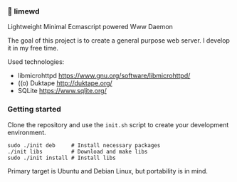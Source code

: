 ### :lemon: limewd
Lightweight Minimal Ecmascript powered Www Daemon

The goal of this project is to create a general purpose web server.
I develop it in my free time.

Used technologies:
 * libmicrohttpd https://www.gnu.org/software/libmicrohttpd/
 * ((o) Duktape http://duktape.org/
 * SQLite https://www.sqlite.org/
 
### Getting started
Clone the repository and use the `init.sh` script to create your development environment.
```
sudo ./init deb     # Install necessary packages
./init libs         # Download and make libs
sudo ./init install # Install libs
```

Primary target is Ubuntu and Debian Linux, but portability is in mind.
